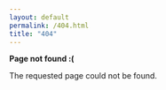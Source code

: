 ```yaml
---
layout: default
permalink: /404.html
title: "404"
---
```


**Page not found :(**

The requested page could not be found.

